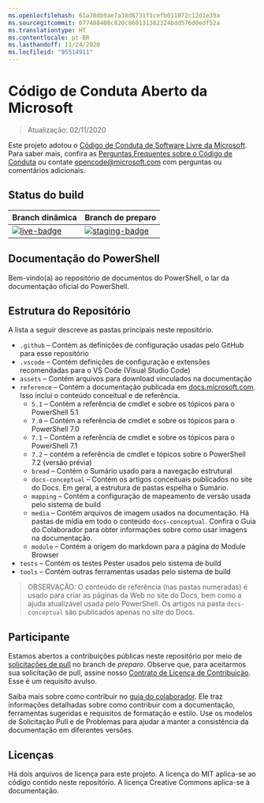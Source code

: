 ```yaml
---
ms.openlocfilehash: 61a70db9ae7a38d6731f1cefb011072c12d1e39a
ms.sourcegitcommit: 077488408c820c860131382324bdd576d0edf52a
ms.translationtype: HT
ms.contentlocale: pt-BR
ms.lasthandoff: 11/24/2020
ms.locfileid: "95514911"
---
```

# <a name="microsoft-open-source-code-of-conduct"></a>Código de Conduta Aberto da Microsoft

> Atualização: 02/11/2020

Este projeto adotou o [Código de Conduta de Software Livre da Microsoft](https://opensource.microsoft.com/codeofconduct/). Para saber mais, confira as [Perguntas Frequentes sobre o Código de Conduta](https://opensource.microsoft.com/codeofconduct/faq/) ou contate [opencode@microsoft.com](mailto:opencode@microsoft.com) com perguntas ou comentários adicionais.

[live-badge]: https://powershell.visualstudio.com/PowerShell-Docs/_apis/build/status/PowerShell-Docs-CI?branchName=live
[staging-badge]: https://powershell.visualstudio.com/PowerShell-Docs/_apis/build/status/PowerShell-Docs-CI?branchName=staging

## <a name="build-status"></a>Status do build

|          Branch dinâmica          |           Branch de preparo            |
| :---------------------------- | :---------------------------------- |
| [![live-badge][]][live-badge] | [![staging-badge][]][staging-badge] |

## <a name="powershell-documentation"></a>Documentação do PowerShell

Bem-vindo(a) ao repositório de documentos do PowerShell, o lar da documentação oficial do PowerShell.

## <a name="repository-structure"></a>Estrutura do Repositório

A lista a seguir descreve as pastas principais neste repositório.

- `.github` – Contém as definições de configuração usadas pelo GitHub para esse repositório
- `.vscode` – Contém definições de configuração e extensões recomendadas para o VS Code (Visual Studio Code)
- `assets` – Contém arquivos para download vinculados na documentação
- `reference` – Contém a documentação publicada em [docs.microsoft.com]([https://docs.microsoft.com/powershell/scripting/). Isso inclui o conteúdo conceitual e de referência.
  - `5.1` – Contém a referência de cmdlet e sobre os tópicos para o PowerShell 5.1
  - `7.0` – Contém a referência de cmdlet e sobre os tópicos para o PowerShell 7.0
  - `7.1` – Contém a referência de cmdlet e sobre os tópicos para o PowerShell 7.1
  - `7.2` – contém a referência de cmdlet e tópicos sobre o PowerShell 7.2 (versão prévia)
  - `bread` – Contém o Sumário usado para a navegação estrutural
  - `docs-conceptual` – Contém os artigos conceituais publicados no site do Docs. Em geral, a estrutura de pastas espelha o Sumário.
  - `mapping` – Contém a configuração de mapeamento de versão usada pelo sistema de build
  - `media` – Contém arquivos de imagem usados na documentação. Há pastas de mídia em todo o conteúdo `docs-conceptual`. Confira o Guia do Colaborador para obter informações sobre como usar imagens na documentação.
  - `module` – Contém a origem do markdown para a página do Module Browser
- `tests` – Contém os testes Pester usados pelo sistema de build
- `tools` – Contém outras ferramentas usadas pelo sistema de build

> OBSERVAÇÃO: O conteúdo de referência (nas pastas numeradas) é usado para criar as páginas da Web no site do Docs, bem como a ajuda atualizável usada pelo PowerShell.
> Os artigos na pasta `docs-conceptual` são publicados apenas no site do Docs.

## <a name="contributing"></a>Participante

Estamos abertos a contribuições públicas neste repositório por meio de [solicitações de pull](https://help.github.com/articles/using-pull-requests/) no branch de _preparo_.
Observe que, para aceitarmos sua solicitação de pull, assine nosso [Contrato de Licença de Contribuição](https://cla.microsoft.com/). Esse é um requisito avulso.

Saiba mais sobre como contribuir no [guia do colaborador](https://aka.ms/PSDocsContributor). Ele traz informações detalhadas sobre como contribuir com a documentação, ferramentas sugeridas e requisitos de formatação e estilo. Use os modelos de Solicitação Pull e de Problemas para ajudar a manter a consistência da documentação em diferentes versões.

## <a name="licenses"></a>Licenças

Há dois arquivos de licença para este projeto. A licença do MIT aplica-se ao código contido neste repositório. A licença Creative Commons aplica-se à documentação.
